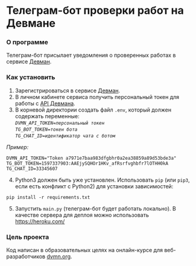 # Телеграм-бот проверки работ на Девмане
### О программе
Телеграм-бот присылает уведомления о проверенных работах в сервисе [Девман](https://dvmn.org/).

### Как установить
1. Зарегистрироваться в сервисе [Девман](https://dvmn.org/).
2. В личном кабинете сервиса получить персональный токен для работы с [API Девмана](https://dvmn.org/api/docs/).
3. В корневой директории создать файл `.env`, который должен содержать переменные:  
*`DVMN_API_TOKEN=персональный токен`*  
*`TG_BOT_TOKEN=токен бота`*  
*`TG_CHAT_ID=идентификатор чата с ботом`*  
   
*Пример:*  
```
DVMN_API_TOKEN="Token a7971e7baa983dfgbhr0a2ea38859a89d53bde3a"  
TG_BOT_TOKEN=1597337903:AAEjySQHOr1HKv_afRsrfvghbfr7lOTHH0kA  
TG_CHAT_ID=33345607
```
4. Python3 должен быть уже установлен. 
Использовать `pip` (или `pip3`, если есть конфликт с Python2) для установки зависимостей:
```console
pip install -r requirements.txt
```  
5. Запустить `main.py` (телеграм-бот будет работать локально). В качестве сервера для деплоя можно использовать https://heroku.com/

### Цель проекта
Код написан в образовательных целях на онлайн-курсе для веб-разработчиков [dvmn.org](https://dvmn.org/).
